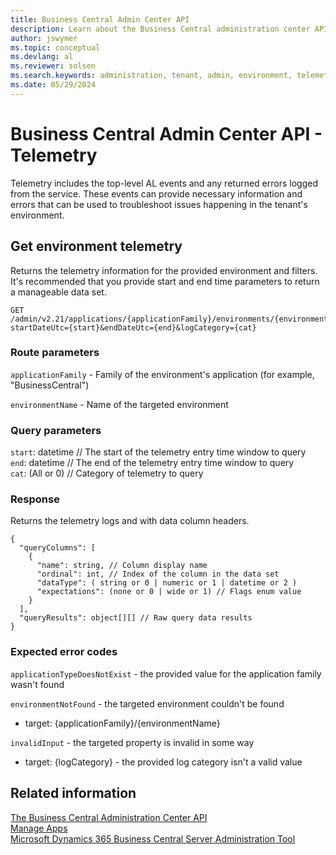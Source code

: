 ```yaml
---
title: Business Central Admin Center API
description: Learn about the Business Central administration center API for logging telemetry (this is a duplicate, through).
author: jswymer
ms.topic: conceptual
ms.devlang: al
ms.reviewer: solsen
ms.search.keywords: administration, tenant, admin, environment, telemetry
ms.date: 05/29/2024
---
```


# Business Central Admin Center API - Telemetry 

Telemetry includes the top-level AL events and any returned errors logged from the service. These events can provide necessary information and errors that can be used to troubleshoot issues happening in the tenant's environment. 

## Get environment telemetry

Returns the telemetry information for the provided environment and filters. It's recommended that you provide start and end time parameters to return a manageable data set.

```
GET /admin/v2.21/applications/{applicationFamily}/environments/{environmentName}/telemetry?startDateUtc={start}&endDateUtc={end}&logCategory={cat}
```

### Route parameters

`applicationFamily` - Family of the environment's application (for example, "BusinessCentral")

`environmentName` - Name of the targeted environment

### Query parameters

`start`: datetime // The start of the telemetry entry time window to query  
`end`: datetime // The end of the telemetry entry time window to query  
`cat`:  (All or 0) // Category of telemetry to query  

### Response

Returns the telemetry logs and with data column headers.

```
{
  "queryColumns": [
    {
      "name": string, // Column display name
      "ordinal": int, // Index of the column in the data set
      "dataType": ( string or 0 | numeric or 1 | datetime or 2 )
      "expectations": (none or 0 | wide or 1) // Flags enum value
    }
  ],
  "queryResults": object[][] // Raw query data results 
}
```

### Expected error codes

`applicationTypeDoesNotExist` - the provided value for the application family wasn't found

`environmentNotFound` - the targeted environment couldn't be found

   - target: {applicationFamily}/{environmentName}

`invalidInput` - the targeted property is invalid in some way

   - target: {logCategory} - the provided log category isn't a valid value

## Related information

[The Business Central Administration Center API](administration-center-api.md)  
[Manage Apps](tenant-admin-center-manage-apps.md)  
[Microsoft Dynamics 365 Business Central Server Administration Tool](administration-tool.md) 

